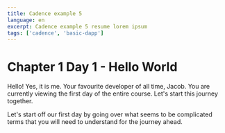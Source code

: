 ```yaml
---
title: Cadence example 5
language: en
excerpt: Cadence example 5 resume lorem ipsum
tags: ['cadence', 'basic-dapp']
---
```


# Chapter 1 Day 1 - Hello World

Hello! Yes, it is me. Your favourite developer of all time, Jacob. You are currently viewing the first day of the entire course. Let's start this journey together.

Let's start off our first day by going over what seems to be complicated terms that you will need to understand for the journey ahead.
